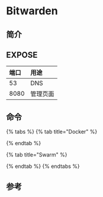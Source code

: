 # Bitwarden

## 简介



## EXPOSE

| 端口 | 用途 |
| :--- | :--- |
| 53 | DNS |
| 8080 | 管理页面 |



## 命令

{% tabs %}
{% tab title="Docker" %}

{% endtab %}

{% tab title="Swarm" %}

{% endtab %}
{% endtabs %}



## 参考

